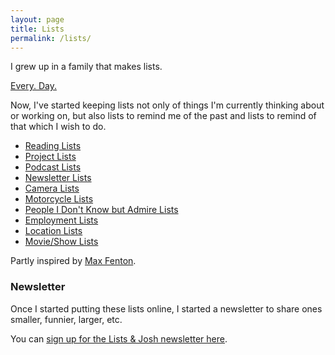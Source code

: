 ```yaml
---
layout: page
title: Lists
permalink: /lists/
---
```

I grew up in a family that makes lists.

[Every. Day.](/images/page/list.jpg)

Now, I've started keeping lists not only of things I'm currently thinking about or working on, but also lists to remind me of the past and lists to remind of that which I wish to do.

- [Reading Lists](/lists/reading)
- [Project Lists](/lists/project)
- [Podcast Lists](/lists/podcast)
- [Newsletter Lists](/lists/newsletter)
- [Camera Lists](/lists/camera)
- [Motorcycle Lists](/lists/motorcycle)
- [People I Don't Know but Admire Lists](/lists/people-i-admire)
- [Employment Lists](/lists/employment)
- [Location Lists](/lists/location)
- [Movie/Show Lists](/lists/movie-show)

Partly inspired by [Max Fenton](http://maxfenton.com/biblio/).

### Newsletter
Once I started putting these lists online, I started a newsletter to share ones smaller, funnier, larger, etc.

You can [sign up for the Lists & Josh newsletter here](http://tinyletter.com/lists).
